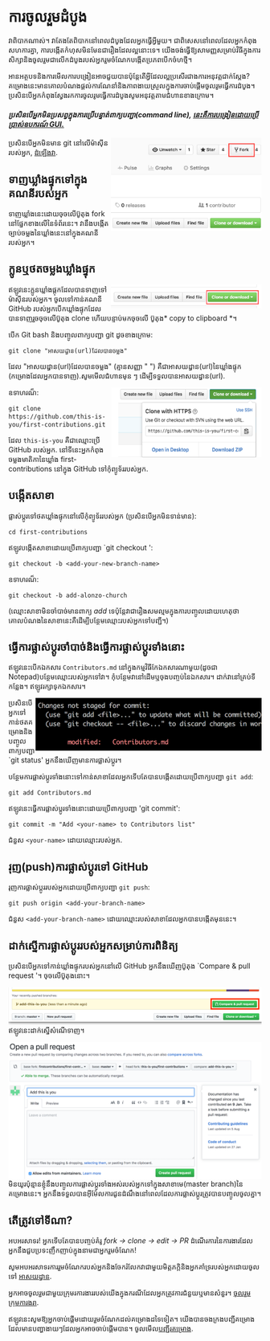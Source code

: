 # ការចូលរួមដំបូង

វាពិបាកណាស់។ វាតែងតែពិបាកនៅពេលដំបូងដែលអ្នកធ្វើអ្វីមួយ។ ជាពិសេសនៅពេលដែលអ្នកកំពុងសហការគ្នា, ការបង្កើតកំហុសមិនមែនជារឿងដែលល្អនោះទេ។ យើងចង់ធ្វើឱ្យសាមញ្ញសម្រាប់វិធីក្នុងការសិក្សានិងចូលរួមជាលើកដំបូងរបស់អ្នករួមចំណែកបង្កើតប្រភពបើកចំហថ្មី។

អានអត្ថបទនិងការមើលការបង្រៀនអាចជួយបានប៉ុន្តែតើអ្វីដែលល្អប្រសើរជាងការអនុវត្តជាក់ស្ដែង? គម្រោងនេះមានគោលបំណងផ្តល់ការណែនាំនិងភាពងាយស្រួលក្នុងការចាប់ផ្តើមចូលរូមធ្វើការដំបូង។ ប្រសិនបើអ្នកកំពុងស្វែងរកការចូលរូមធ្វើការដំបូងសូមអនុវត្តតាមជំហានខាងក្រោម។

#### *ប្រសិនបើអ្នកមិនប្រសព្វក្នុងការប្រើបន្ទាត់ពាក្យបញ្ជា(command line), [នេះគឺការបង្រៀនដោយប្រើប្រាស់ឧបករណ៍ GUI.]( #tutorials-using-other-tools )*

<img align="right" width="300" src="./Assets/fork.png" alt="fork this repository" />

ប្រសិនបើអ្នកមិនមាន git នៅលើម៉ាស៊ីនរបស់អ្នក, [ដំឡើងវា]( https://help.github.com/articles/set-up-git/).

## ទាញឃ្លាំងផ្ទុកទៅក្នុងគណនីរបស់អ្នក

ទាញឃ្លាំងនេះដោយចុចលើប៊ូតុង fork នៅផ្នែកខាងលើនៃទំព័រនេះ។
វានឹងបង្កើតច្បាប់ចម្លងនៃឃ្លាំងនេះនៅក្នុងគណនីរបស់អ្នក។

## ក្លូនឬថតចម្លងឃ្លាំងផ្ទុក

<img align="right" width="300" src="./Assets/clone.png" alt="clone this repository" />

ឥឡូវនេះក្លូនឃ្លាំងផ្តុកដែលបានទាញទៅម៉ាស៊ីនរបស់អ្នក។ ចូលទៅកាន់គណនី GitHub របស់អ្នកបើកឃ្លាំងផ្ទុកដែលបានទាញរួចចុចលើប៊ូតុង clone ហើយបន្ទាប់មកចុចលើ ប៊ូតុង* copy to clipboard *។

បើក Git bash និងបញ្ចូលពាក្យបញ្ជា git ដូចខាងក្រោម:

```
git clone "អាសយដ្ធាន(url)ដែលបានចម្លង"
```
ដែល "អាសយដ្ធាន(url)ដែលបានចម្លង" (គ្មានសញ្ញា " ") គឺជាអាសយដ្ធាន(url)នៃឃ្លាំងផ្ទុក (កម្រោងដែលអ្នកបានទាញ).សូមមើលជំហានមុន ៗ ដើម្បីទទួលបានអាសយដ្ធាន(url).

<img align="right" width="300" src="./Assets/copy-to-clipboard.png" alt="copy URL to clipboard" />

ឧទាហរណ៏:
```
git clone https://github.com/this-is-you/first-contributions.git
```
ដែល `this-is-you` គឺជាឈ្មោះប្រើ GitHub របស់អ្នក. នៅទីនេះអ្នកកំពុងចម្លងមាតិកានៃឃ្លាំង first-contributions នៅក្នុង GitHub ទៅកុំព្យូទ័ររបស់អ្នក.

## បង្កើតសាខា

ផ្លាស់ប្តូរទៅថតឃ្លាំងផ្ទុកនៅលើកុំព្យូទ័ររបស់អ្នក (ប្រសិនបើអ្នកមិនទាន់មាន):

```
cd first-contributions
```
ឥឡូវបង្កើតសាខាដោយប្រើពាក្យបញ្ជា `git checkout ':
```
git checkout -b <add-your-new-branch-name>
```

ឧទាហរណ៏:
```
git checkout -b add-alonzo-church
```
(ឈ្មោះសាខាមិនចាំបាច់មានពាក្យ *add* ទេប៉ុន្តែវាជារឿងសមល្មមក្នុងការបញ្ចូលដោយហេតុថាគោលបំណងនៃសាខានេះគឺដើម្បីបន្ថែមឈ្មោះរបស់អ្នកទៅបញ្ជី។)

## ធ្វើការផ្លាស់ប្តូរចាំបាច់និងធ្វើការផ្លាស់ប្តូរទាំងនោះ

ឥឡូវនេះបើកឯកសារ `Contributors.md` នៅក្នុងកម្មវិធីកែឯកសារណាមួយ(ដូចជា Notepad)បន្ថែមឈ្មោះរបស់អ្នកទៅវា។ កុំបន្ថែមវានៅដើមឬចុងបញ្ចប់នៃឯកសារ។ ដាក់វានៅគ្រប់ទីកន្លែង។ ឥឡូវរក្សាទុកឯកសារ។

<img align="right" width="450" src="./Assets/git-status.png" alt="git status" />


ប្រសិនបើអ្នកទៅកាន់ថតគម្រោងនិងបញ្ចូលពាក្យបញ្ជា `git status' អ្នកនឹងឃើញមានការផ្លាស់ប្តូរ។


បន្ថែមការផ្លាស់ប្ដូរទាំងនោះទៅកាន់សាខាដែលអ្នកទើបតែបានបង្កើតដោយប្រើពាក្យបញ្ជា `git add`:

```
git add Contributors.md
```

ឥឡូវនេះធ្វើការផ្លាស់ប្ដូរទាំងនោះដោយប្រើពាក្យបញ្ជា 'git commit':
```
git commit -m "Add <your-name> to Contributors list"
```
ជំនួស `<your-name>` ដោយឈ្មោះរបស់អ្នក.

## រុញ(push)ការផ្លាស់ប្តូរទៅ GitHub

រុញការផ្លាស់ប្តូររបស់អ្នកដោយប្រើពាក្យបញ្ជា `git push`:
```
git push origin <add-your-branch-name>
```
ជំនួស `<add-your-branch-name>` ដោយឈ្មោះរបស់សាខាដែលអ្នកបានបង្កើតមុននេះ។

## ដាក់ស្នើការផ្លាស់ប្តូររបស់អ្នកសម្រាប់ការពិនិត្យ

ប្រសិនបើអ្នកទៅកាន់ឃ្លាំងផ្ទុករបស់អ្នកនៅលើ GitHub អ្នកនឹងឃើញប៊ូតុង `Compare & pull request '។ ចុចលើប៊ូតុងនោះ។

<img style="float: right;" src="./Assets/compare-and-pull.png" alt="create a pull request" />

ឥឡូវនេះដាក់ស្នើសំណើទាញ។

<img style="float: right;" src="./Assets/submit-pull-request.png" alt="submit pull request" />

មិនយូរប៉ុន្មានខ្ញុំនឹងបញ្ចូលការផ្លាស់ប្ដូរទាំងអស់របស់អ្នកទៅក្នុងសាខាមេ(master branch)នៃគម្រោងនេះ។ អ្នកនឹងទទួលបានអ៊ីម៉ែលការជូនដំណឹងនៅពេលដែលការផ្លាស់ប្តូរត្រូវបានបញ្ចូលចូលគ្នា។

## តើត្រូវទៅទីណា?

អបអរសាទរ! អ្នកទើបតែបានបញ្ចប់គំរូ _fork -> clone -> edit -> PR_ ដំណើរការនៃការងារដែលអ្នកនឹងជួបប្រទះញឹកញាប់ក្នុងនាមជាអ្នករួមចំណែក!

សូមអបអរសាទរការរួមចំណែករបស់អ្នកនិងចែករំលែកវាជាមួយមិត្តភក្តិនិងអ្នកគាំទ្ររបស់អ្នកដោយចូលទៅ [អាសយដ្ធាន](https://firstcontributions.github.io/#social-share).

អ្នកអាចចូលរួមជាមួយក្រុមរការងាររបស់យើងក្នុងករណីដែលអ្នកត្រូវការជំនួយឬមានសំនួរ។ [ចូលរួមក្រុមការងរា](https://join.slack.com/t/firstcontributors/shared_invite/enQtMzE1MTYwNzI3ODQ0LTZiMDA2OGI2NTYyNjM1MTFiNTc4YTRhZTg4OWZjMzA0ZWZmY2UxYzVkMzI1ZmVmOWI4ODdkZWQwNTM2NDVmNjY).

ឥឡូវនេះសូមឱ្យអ្នកចាប់ផ្តើមដោយរួមចំណែកដល់គម្រោងដទៃទៀត។ យើងបានចងក្រងបញ្ជីគម្រោងដែលមានបញ្ហាងាយៗដែលអ្នកអាចចាប់ផ្តើមបាន។ ចូលមើល[បញ្ជីរគម្រោង](https://firstcontributions.github.io/#project-list).
